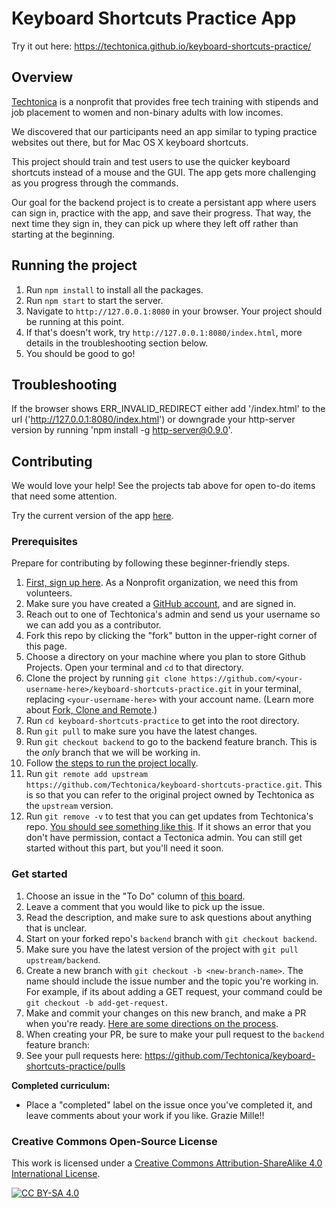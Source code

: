 # Keyboard Shortcuts Practice App
Try it out here: https://techtonica.github.io/keyboard-shortcuts-practice/

## Overview
[Techtonica](https://techtonica.org) is a nonprofit that provides free tech training with stipends and job placement to women and non-binary adults with low incomes.

We discovered that our participants need an app similar to typing practice websites out there, but for Mac OS X keyboard shortcuts.

This project should train and test users to use the quicker keyboard shortcuts instead of a mouse and the GUI. The app gets more challenging as you progress through the commands.

Our goal for the backend project is to create a persistant app where users can sign in, practice with the app, and save their progress. That way, the next time they sign in, they can pick up where they left off rather than starting at the beginning.

## Running the project

1. Run `npm install` to install all the packages.
1. Run `npm start` to start the server.
1. Navigate to `http://127.0.0.1:8080` in your browser. Your project should be running at this point.
1. If that's doesn't work, try `http://127.0.0.1:8080/index.html`, more details in the troubleshooting section below.
1. You should be good to go!

## Troubleshooting

If the browser shows ERR_INVALID_REDIRECT either add '/index.html' to the url ('http://127.0.0.1:8080/index.html') or downgrade your http-server version by running 'npm install -g http-server@0.9.0'.

## Contributing

We would love your help! See the projects tab above for open to-do items that need some attention.

Try the current version of the app [here](https://techtonica.github.io/keyboard-shortcuts-practice/).

### Prerequisites
Prepare for contributing by following these beginner-friendly steps.

1. [First, sign up here](https://docs.google.com/forms/d/e/1FAIpQLSeW0mo-Dpsig70374UEPvzexpas-31Ost_HsFwm0kjNOxtbtg/viewform?c=0&w=1). As a Nonprofit organization, we need this from volunteers.
1. Make sure you have created a [GitHub account](https://github.com/join), and are signed in.
1. Reach out to one of Techtonica's admin and send us your username so we can add you as a contributor.
1. Fork this repo by clicking the "fork" button in the upper-right corner of this page.
1. Choose a directory on your machine where you plan to store Github Projects. Open your terminal and `cd` to that directory.
1. Clone the project by running `git clone https://github.com/<your-username-here>/keyboard-shortcuts-practice.git` in your terminal, replacing `<your-username-here>` with your account name. (Learn more about [Fork, Clone and Remote](https://github.com/anitab-org/mentorship-android/wiki/Fork%2C-Clone-%26-Remote).)
1. Run `cd keyboard-shortcuts-practice` to get into the root directory.
1. Run `git pull` to make sure you have the latest changes.
1. Run `git checkout backend` to go to the backend feature branch. This is the *only* branch that we will be working in.
1. Follow [the steps to run the project locally](#running-the-project).
1. Run `git remote add upstream https://github.com/Techtonica/keyboard-shortcuts-practice.git`.  This is so that you can refer to the original project owned by Techtonica as the `upstream` version.
1. Run `git remove -v` to test that you can get updates from Techtonica's repo. [You should see something like this](https://github.com/anitab-org/mentorship-android/wiki/Fork,-Clone-&-Remote#remote). If it shows an error that you don't have permission, contact a Tectonica admin. You can still get started without this part, but you'll need it soon.

### Get started
1. Choose an issue in the "To Do" column of [this board](https://github.com/Techtonica/keyboard-shortcuts-practice/projects/4).
1. Leave a comment that you would like to pick up the issue.
1. Read the description, and make sure to ask questions about anything that is unclear.
1. Start on your forked repo's `backend` branch with `git checkout backend`.
1. Make sure you have the latest version of the project with `git pull upstream/backend`.
1. Create a new branch with `git checkout -b <new-branch-name>`. The name should include the issue number and the topic you're working in.  For example, if its about adding a GET request, your command could be `git checkout -b add-get-request`.
1. Make and commit your changes on this new branch, and make a PR when you're ready. [Here are some directions on the process](http://www.dasblinkenlichten.com/how-to-create-a-github-pull-request-pr/).
1. When creating your PR, be sure to make your pull request to the `backend` feature branch:
1. See your pull requests here: https://github.com/Techtonica/keyboard-shortcuts-practice/pulls

**Completed curriculum:**
- Place a "completed" label on the issue once you've completed it, and leave comments about your work if you like. Grazie Mille!!

### Creative Commons Open-Source License
This work is licensed under a [Creative Commons Attribution-ShareAlike 4.0 International License](https://creativecommons.org/licenses/by-sa/4.0/legalcode).

[![CC BY-SA 4.0](https://i.creativecommons.org/l/by-sa/4.0/88x31.png)](https://creativecommons.org/licenses/by-sa/4.0/legalcode)
